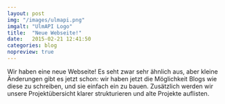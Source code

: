 ```yaml
---
layout: post
img: "/images/ulmapi.png"
imgalt: "UlmAPI Logo"
title:  "Neue Webseite!"
date:   2015-02-21 12:41:50
categories: blog
nopreview: true
---
```


Wir haben eine neue Webseite! Es seht zwar sehr ähnlich aus, aber kleine Änderungen gibt es jetzt schon: wir haben jetzt die Möglichkeit Blogs wie diese zu schreiben, und sie einfach ein zu bauen. Zusätzlich werden wir unsere Projektübersicht klarer strukturieren und alte Projekte auflisten.
